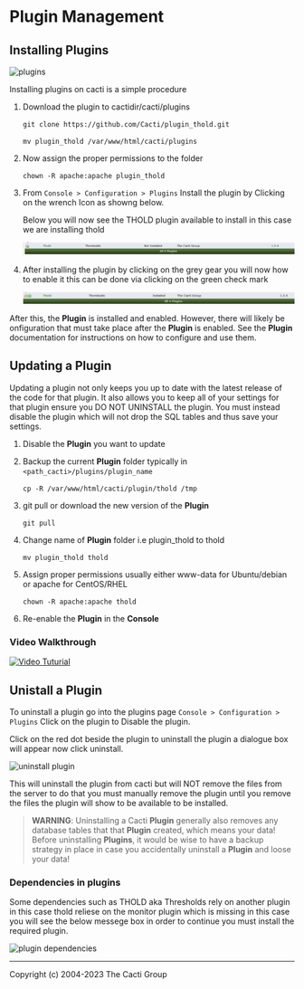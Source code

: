 # Plugin Management

## Installing Plugins

![plugins](images/plugins.png)

Installing plugins on cacti is a simple procedure

1. Download the plugin to cactidir/cacti/plugins

   ```console
   git clone https://github.com/Cacti/plugin_thold.git
   ```

   ```console
   mv plugin_thold /var/www/html/cacti/plugins
   ```

2. Now assign the proper permissions to the folder

   ```console
   chown -R apache:apache plugin_thold
   ```

3. From `Console > Configuration > Plugins` Install the plugin by Clicking on
   the wrench Icon as showng below.

   Below you will now see the THOLD plugin available to install in this case we
   are installing thold

   ![thold plugin](images/thold-install.png)

4. After installing the plugin by clicking on the grey gear you will now how to
   enable it this can be done via clicking on the green check mark

   ![thold plugin enable](images/thold-enable.png)

After this, the **Plugin** is installed and enabled. However, there will likely
be onfiguration that must take place after the **Plugin** is enabled. See the
**Plugin** documentation for instructions on how to configure and use them.

## Updating a Plugin

Updating a plugin not only keeps you up to date with the latest release of the
code for that plugin. It also allows you to keep all of your settings for that
plugin ensure you DO NOT UNINSTALL the plugin. You must instead disable the
plugin which will not drop the SQL tables and thus save your settings.

1. Disable the **Plugin** you want to update

2. Backup the current **Plugin** folder typically in
   `<path_cacti>/plugins/plugin_name`

   ```console
   cp -R /var/www/html/cacti/plugin/thold /tmp
   ```

3. git pull or download the new version of the **Plugin**

   ```console
   git pull
   ```

4. Change name of **Plugin** folder i.e plugin_thold to thold

   ```console
   mv plugin_thold thold
   ```

5. Assign proper permissions usually either www-data for Ubuntu/debian or apache
   for CentOS/RHEL

   ```console
   chown -R apache:apache thold
   ```

6. Re-enable the **Plugin** in the **Console**

### Video Walkthrough

[![Video Tuturial](http://img.youtube.com/vi/TPKu-2XYKok/0.jpg)](https://youtu.be/TPKu-2XYKok)

## Unistall a Plugin

To uninstall a plugin go into the plugins page
`Console > Configuration > Plugins` Click on the plugin to Disable the plugin.

Click on the red dot beside the plugin to uninstall the plugin a dialogue box
will appear now click uninstall.

![uninstall plugin](images/plugins-uninstall.png)

This will uninstall the plugin from cacti but will NOT remove the files from the
server to do that you must manually remove the plugin until you remove the files
the plugin will show to be available to be installed.

> **WARNING**: Uninstalling a Cacti **Plugin** generally also removes any
> database tables that that **Plugin** created, which means your data! Before
> uninstalling **Plugins**, it would be wise to have a backup strategy in place
> in case you accidentally uninstall a **Plugin** and loose your data!

### Dependencies in plugins

Some dependencies such as THOLD aka Thresholds rely on another plugin in this
case thold reliese on the monitor plugin which is missing in this case you will
see the below messege box in order to continue you must install the required
plugin.

![plugin dependencies](images/plugins-dependencies.png)

---

Copyright (c) 2004-2023 The Cacti Group
